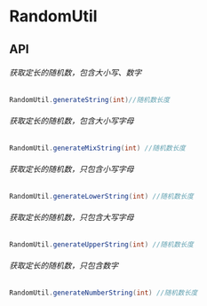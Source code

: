 # RandomUtil

## API
###### 获取定长的随机数，包含大小写、数字
```JAVA
RandomUtil.generateString(int)//随机数长度 
```
###### 获取定长的随机数，包含大小写字母
```JAVA
RandomUtil.generateMixString(int) //随机数长度 
```
###### 获取定长的随机数，只包含小写字母
```JAVA
RandomUtil.generateLowerString(int) //随机数长度 
```
###### 获取定长的随机数，只包含大写字母
```JAVA
RandomUtil.generateUpperString(int) //随机数长度 
```
###### 获取定长的随机数，只包含数字
```JAVA
RandomUtil.generateNumberString(int) //随机数长度 
```